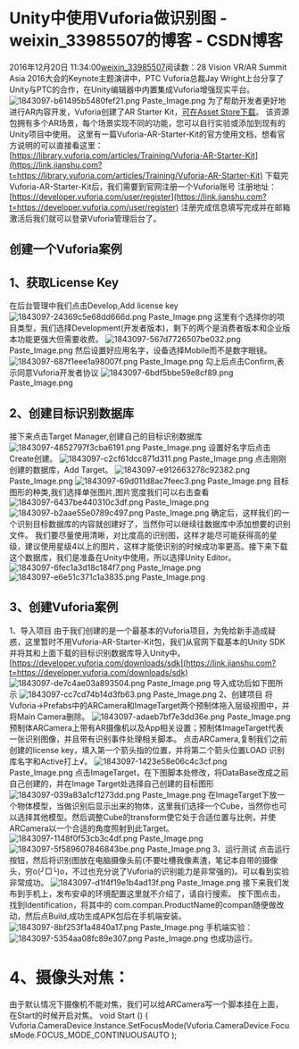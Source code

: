 # Unity中使用Vuforia做识别图 - weixin_33985507的博客 - CSDN博客
2016年12月20日 11:34:00[weixin_33985507](https://me.csdn.net/weixin_33985507)阅读数：28
Vision VR/AR Summit Asia 2016大会的Keynote主题演讲中，PTC Vuforia总裁Jay Wright上台分享了Unity与PTC的合作，在Unity编辑器中内置集成Vuforia增强现实平台。
![1843097-b61495b5480fef21.png](https://upload-images.jianshu.io/upload_images/1843097-b61495b5480fef21.png)
Paste_Image.png
为了帮助开发者更好地进行AR内容开发，Vuforia创建了AR Starter Kit，[可在Asset Store下载](https://link.jianshu.com?t=https://www.assetstore.unity3d.com/en/?utm_source=unity3d&utm_medium=blog&utm_campaign=vuforia_2016-12#!/content/74050)。 该资源包拥有多个AR场景，每个场景实现不同的功能，您可以自行实验或添加到现有的Unity项目中使用。
这里有一篇Vuforia-AR-Starter-Kit的官方使用文档，想看官方说明的可以直接看这里：
[https://library.vuforia.com/articles/Training/Vuforia-AR-Starter-Kit](https://link.jianshu.com?t=https://library.vuforia.com/articles/Training/Vuforia-AR-Starter-Kit)
下载完Vuforia-AR-Starter-Kit后，我们需要到官网注册一个Vuforia账号
注册地址：[https://developer.vuforia.com/user/register](https://link.jianshu.com?t=https://developer.vuforia.com/user/register)
注册完成信息填写完成并在邮箱激活后我们就可以登录Vuforia管理后台了。
## 创建一个Vuforia案例
## 1、获取License Key
在后台管理中我们点击Develop,Add license key
![1843097-24369c5e68dd666d.png](https://upload-images.jianshu.io/upload_images/1843097-24369c5e68dd666d.png)
Paste_Image.png
这里有个选择你的项目类型，我们选择Development(开发者版本)，剩下的两个是消费者版本和企业版本功能更强大但需要收费。
![1843097-567d7726507be032.png](https://upload-images.jianshu.io/upload_images/1843097-567d7726507be032.png)
Paste_Image.png
然后设置好应用名字，设备选择Mobile而不是数字眼镜。
![1843097-687f1eee1a98007f.png](https://upload-images.jianshu.io/upload_images/1843097-687f1eee1a98007f.png)
Paste_Image.png
勾上后点击Confirm,表示同意Vuforia开发者协议
![1843097-6bdf5bbe59e8cf89.png](https://upload-images.jianshu.io/upload_images/1843097-6bdf5bbe59e8cf89.png)
Paste_Image.png
## 2、创建目标识别数据库
接下来点击Target Manager,创建自己的目标识别数据库
![1843097-4852797f3cba6191.png](https://upload-images.jianshu.io/upload_images/1843097-4852797f3cba6191.png)
Paste_Image.png
设置好名字后点击Create创建。
![1843097-c2cf61dcc871d311.png](https://upload-images.jianshu.io/upload_images/1843097-c2cf61dcc871d311.png)
Paste_Image.png
点击刚刚创建的数据库，Add Target。
![1843097-e912663278c92382.png](https://upload-images.jianshu.io/upload_images/1843097-e912663278c92382.png)
Paste_Image.png
![1843097-69d011d8ac7feec3.png](https://upload-images.jianshu.io/upload_images/1843097-69d011d8ac7feec3.png)
Paste_Image.png
目标图形的种类,我们选择单张图片,图片宽度我们可以右击查看
![1843097-6437be440310c3df.png](https://upload-images.jianshu.io/upload_images/1843097-6437be440310c3df.png)
Paste_Image.png
![1843097-b2aae55e0789c497.png](https://upload-images.jianshu.io/upload_images/1843097-b2aae55e0789c497.png)
Paste_Image.png
确定后，这样我们的一个识别目标数据库的内容就创建好了，当然你可以继续往数据库中添加想要的识别文件。
我们要尽量使用清晰，对比度高的识别图，这样才能尽可能获得高的星级，建议使用星级4以上的图片，这样才能使识别的时候成功率更高。接下来下载这个数据库，我们是准备在Unity中使用，所以选择Unity Editor。
![1843097-6fec1a3d18c184f7.png](https://upload-images.jianshu.io/upload_images/1843097-6fec1a3d18c184f7.png)
Paste_Image.png
![1843097-e6e51c371c1a3835.png](https://upload-images.jianshu.io/upload_images/1843097-e6e51c371c1a3835.png)
Paste_Image.png
## 3、创建Vuforia案例
1、导入项目
由于我们创建的是一个最基本的Vuforia项目，为免给新手造成疑惑，这里暂时不用Vuforia-AR-Starter-Kit包，我们从官网下载基本的Unity SDK并将其和上面下载的目标识别数据库导入Unity中。
[https://developer.vuforia.com/downloads/sdk](https://link.jianshu.com?t=https://developer.vuforia.com/downloads/sdk)
![1843097-de7c4ae03a893504.png](https://upload-images.jianshu.io/upload_images/1843097-de7c4ae03a893504.png)
Paste_Image.png
导入成功后如下图所示
![1843097-cc7cd74b14d3fb63.png](https://upload-images.jianshu.io/upload_images/1843097-cc7cd74b14d3fb63.png)
Paste_Image.png
2、创建项目
将Vuforia->Prefabs中的ARCamera和ImageTarget两个预制体拖入层级视图中，并将Main Camera删除。
![1843097-adaeb7bf7e3dd36e.png](https://upload-images.jianshu.io/upload_images/1843097-adaeb7bf7e3dd36e.png)
Paste_Image.png
预制体ARCamera上带有AR摄像机以及App相关设置；预制体ImageTarget代表一张识别图像，并且带有识别事件处理相关脚本。
点击ARCamera,复制我们之前创建的license key，填入第一个箭头指的位置，并将第二个箭头位置LOAD 识别库名字和Active打上√。
![1843097-1423e58e06c4c3cf.png](https://upload-images.jianshu.io/upload_images/1843097-1423e58e06c4c3cf.png)
Paste_Image.png
点击ImageTarget，在下图脚本处修改，将DataBase改成之前自己创建的，并在Image Target处选择自己创建的目标图形
![1843097-039a83a1cf1273dd.png](https://upload-images.jianshu.io/upload_images/1843097-039a83a1cf1273dd.png)
Paste_Image.png
在ImageTarget下放一个物体模型，当做识别后显示出来的物体，这里我们选择一个Cube，当然你也可以选择其他模型。然后调整Cube的transform使它处于合适位置与比例，并使ARCamera以一个合适的角度照射到此Target。
![1843097-1148f0f53cb3c4df.png](https://upload-images.jianshu.io/upload_images/1843097-1148f0f53cb3c4df.png)
Paste_Image.png
![1843097-5f589607846843be.png](https://upload-images.jianshu.io/upload_images/1843097-5f589607846843be.png)
Paste_Image.png
3、运行测试
点击运行按钮，然后将识别图放在电脑摄像头前(不要吐槽我像素渣，笔记本自带的摄像头，穷o(╯□╰)o，不过也充分说了Vuforia的识别能力是非常强的)。可以看到实验非常成功。
![1843097-d1f4f19e1b4ad13f.png](https://upload-images.jianshu.io/upload_images/1843097-d1f4f19e1b4ad13f.png)
Paste_Image.png
接下来我们发布到手机上，发布安卓的环境配置这里就不介绍了，请自行搜索。
按下图点击，找到Identification，将其中的 com.compan.ProductName的compan随便做改动，然后点Build,成功生成APK包后在手机端安装。
![1843097-8bf253f1a4840a17.png](https://upload-images.jianshu.io/upload_images/1843097-8bf253f1a4840a17.png)
Paste_Image.png
手机端实验：
![1843097-5354aa08fc89e307.png](https://upload-images.jianshu.io/upload_images/1843097-5354aa08fc89e307.png)
Paste_Image.png
也成功运行。
# 4、摄像头对焦：
由于默认情况下摄像机不能对焦，我们可以给ARCamera写一个脚本挂在上面，在Start的时候开启对焦。
void Start () {
Vuforia.CameraDevice.Instance.SetFocusMode(Vuforia.CameraDevice.FocusMode.FOCUS_MODE_CONTINUOUSAUTO
);
